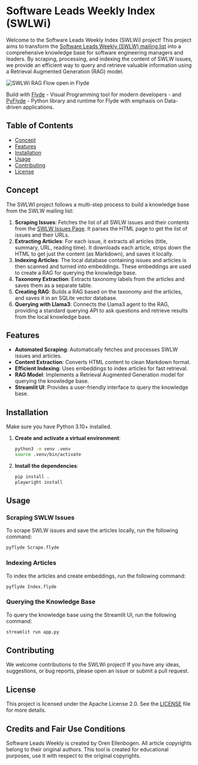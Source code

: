 # Software Leads Weekly Index (SWLWi)

Welcome to the Software Leads Weekly Index (SWLWi) project! This project aims to transform the [Software Leads Weekly (SWLW) mailing list](https://softwareleadweekly.com/) into a comprehensive knowledge base for software engineering managers and leaders. By scraping, processing, and indexing the content of SWLW issues, we provide an efficient way to query and retrieve valuable information using a Retrieval Augmented Generation (RAG) model.

![SWLWi RAG Flow open in Flyde](flyde-rag.avif)

Build with [Flyde](https://flyde.dev) - Visual Programming tool for modern developers - and [PyFlyde](https://github.com/trustmaster/pyflyde) - Python library and runtime for Flyde with emphasis on Data-driven applications.

## Table of Contents

- [Concept](#concept)
- [Features](#features)
- [Installation](#installation)
- [Usage](#usage)
- [Contributing](#contributing)
- [License](#license)

## Concept

The SWLWI project follows a multi-step process to build a knowledge base from the SWLW mailing list:

1. **Scraping Issues**: Fetches the list of all SWLW issues and their contents from the [SWLW Issues Page](https://softwareleadweekly.com/issues/). It parses the HTML page to get the list of issues and their URLs.
2. **Extracting Articles**: For each issue, it extracts all articles (title, summary, URL, reading time). It downloads each article, strips down the HTML to get just the content (as Markdown), and saves it locally.
3. **Indexing Articles**: The local database containing issues and articles is then scanned and turned into embeddings. These embeddings are used to create a RAG for querying the knowledge base.
4. **Taxonomy Extraction**: Extracts taxonomy labels from the articles and saves them as a separate table.
5. **Creating RAG**: Builds a RAG based on the taxonomy and the articles, and saves it in an SQLite vector database.
6. **Querying with Llama3**: Connects the Llama3 agent to the RAG, providing a standard querying API to ask questions and retrieve results from the local knowledge base.

## Features

- **Automated Scraping**: Automatically fetches and processes SWLW issues and articles.
- **Content Extraction**: Converts HTML content to clean Markdown format.
- **Efficient Indexing**: Uses embeddings to index articles for fast retrieval.
- **RAG Model**: Implements a Retrieval Augmented Generation model for querying the knowledge base.
- **Streamlit UI**: Provides a user-friendly interface to query the knowledge base.

## Installation

Make sure you have Python 3.10+ installed.

1. **Create and activate a virtual environment**:
    ```bash
    python3 -m venv .venv
    source .venv/bin/activate
    ```

2. **Install the dependencies**:
    ```bash
    pip install .
    playwright install
    ```

## Usage

### Scraping SWLW Issues

To scrape SWLW issues and save the articles locally, run the following command:

```bash
pyflyde Scrape.flyde
```

### Indexing Articles

To index the articles and create embeddings, run the following command:

```bash
pyflyde Index.flyde
```

### Querying the Knowledge Base

To query the knowledge base using the Streamlit UI, run the following command:

```bash
streamlit run app.py
```

## Contributing

We welcome contributions to the SWLWi project! If you have any ideas, suggestions, or bug reports, please open an issue or submit a pull request.

## License

This project is licensed under the Apache License 2.0. See the [LICENSE](LICENSE) file for more details.

## Credits and Fair Use Conditions

Software Leads Weekly is created by Oren Ellenbogen. All article copyrights belong to their original authors. This tool is created for educational purposes, use it with respect to the original copyrights.
